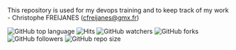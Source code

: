 This repository is used for my devops training and to keep track of my work - Christophe FREIJANES (cfreijanes@gmx.fr)

 ![GitHub top language](https://img.shields.io/github/languages/top/christophe-freijanes/formation?style=flat-square) ![Hits](https://hitcounter.pythonanywhere.com/count/tag.svg?url=https://github.com/christophe-freijanes/formation) ![GitHub watchers](https://img.shields.io/github/watchers/christophe-freijanes/formation?style=flat-square) ![GitHub forks](https://img.shields.io/github/forks/christophe-freijanes/formation?style=flat-square) ![GitHub followers](https://img.shields.io/github/followers/christophe-freijanes?style=flat-square) ![GitHub repo size](https://img.shields.io/github/repo-size/christophe-freijanes/formation?style=flat-square)
